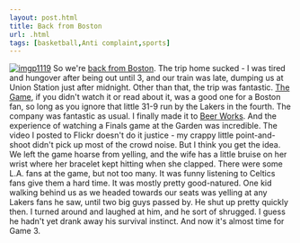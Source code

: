 ```yaml
---
layout: post.html
title: Back from Boston
url: .html
tags: [basketball,Anti complaint,sports]
---
```

[![imgp1119](http://farm4.static.flickr.com/3070/2568362285_a228d0782b_m.jpg)](http://www.flickr.com/photos/thetejon/2568362285/) So we're [back from Boston](/node/927). The trip home sucked - I was tired and hungover after being out until 3, and our train was late, dumping us at Union Station just after midnight. Other than that, the trip was fantastic. [The Game](http://sports.espn.go.com/nba/recap?gameId=280608002), if you didn't watch it or read about it, was a good one for a Boston fan, so long as you ignore that little 31-9 run by the Lakers in the fourth. The company was fantastic as usual. I finally made it to [Beer Works](http://www.beerworks.net/). And the experience of watching a Finals game at the Garden was incredible. The video I posted to Flickr doesn't do it justice - my crappy little point-and-shoot didn't pick up most of the crowd noise. But I think you get the idea. We left the game hoarse from yelling, and the wife has a little bruise on her wrist where her bracelet kept hitting when she clapped. There were some L.A. fans at the game, but not too many. It was funny listening to Celtics fans give them a hard time. It was mostly pretty good-natured. One kid walking behind us as we headed towards our seats was yelling at any Lakers fans he saw, until two big guys passed by. He shut up pretty quickly then. I turned around and laughed at him, and he sort of shrugged. I guess he hadn't yet drank away his survival instinct. And now it's almost time for Game 3.
